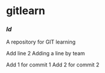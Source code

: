 # gitlearn
### $Id$

A repository for GIT learning

Add line 2
Adding a line by team

Add 1 for commit 1
Add 2 for commit 2

